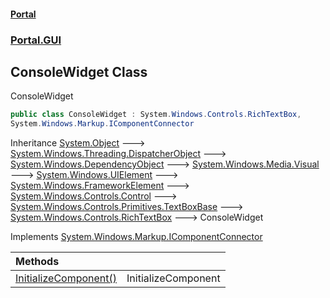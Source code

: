 #### [Portal](index.md 'index')
### [Portal.GUI](Portal.GUI.md 'Portal.GUI')

## ConsoleWidget Class

ConsoleWidget

```csharp
public class ConsoleWidget : System.Windows.Controls.RichTextBox,
System.Windows.Markup.IComponentConnector
```

Inheritance [System.Object](https://docs.microsoft.com/en-us/dotnet/api/System.Object 'System.Object') &#129106; [System.Windows.Threading.DispatcherObject](https://docs.microsoft.com/en-us/dotnet/api/System.Windows.Threading.DispatcherObject 'System.Windows.Threading.DispatcherObject') &#129106; [System.Windows.DependencyObject](https://docs.microsoft.com/en-us/dotnet/api/System.Windows.DependencyObject 'System.Windows.DependencyObject') &#129106; [System.Windows.Media.Visual](https://docs.microsoft.com/en-us/dotnet/api/System.Windows.Media.Visual 'System.Windows.Media.Visual') &#129106; [System.Windows.UIElement](https://docs.microsoft.com/en-us/dotnet/api/System.Windows.UIElement 'System.Windows.UIElement') &#129106; [System.Windows.FrameworkElement](https://docs.microsoft.com/en-us/dotnet/api/System.Windows.FrameworkElement 'System.Windows.FrameworkElement') &#129106; [System.Windows.Controls.Control](https://docs.microsoft.com/en-us/dotnet/api/System.Windows.Controls.Control 'System.Windows.Controls.Control') &#129106; [System.Windows.Controls.Primitives.TextBoxBase](https://docs.microsoft.com/en-us/dotnet/api/System.Windows.Controls.Primitives.TextBoxBase 'System.Windows.Controls.Primitives.TextBoxBase') &#129106; [System.Windows.Controls.RichTextBox](https://docs.microsoft.com/en-us/dotnet/api/System.Windows.Controls.RichTextBox 'System.Windows.Controls.RichTextBox') &#129106; ConsoleWidget

Implements [System.Windows.Markup.IComponentConnector](https://docs.microsoft.com/en-us/dotnet/api/System.Windows.Markup.IComponentConnector 'System.Windows.Markup.IComponentConnector')

| Methods | |
| :--- | :--- |
| [InitializeComponent()](ConsoleWidget.InitializeComponent().md 'Portal.GUI.ConsoleWidget.InitializeComponent()') | InitializeComponent |
